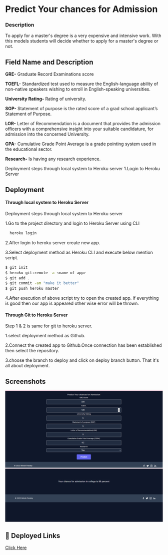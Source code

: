 
# Predict Your chances for Admission 

### Description
To apply for a master's degree is a very expensive and intensive work. With this models students will decide whether to apply for a master's degree or not.



## Field Name and Description

**GRE-** Graduate Record Examinations score

**TOEFL-** Standardized test used to measure the English-language ability of non-native speakers wishing to enroll in English-speaking universities.

**University Rating-** Rating of university.

**SOP-** Statement of purpose is the rated score of a grad school applicant’s Statement of Purpose.

**LOR-** Letter of Recommendation is a document that provides the admission officers with a comprehensive insight into your suitable candidature, for admission into the concerned University.

**GPA-** Cumulative Grade Point Average is a grade pointing system used in the educational sector.

**Research-** Is having any research experience.



Deployment steps through local system to Heroku server
1.Login to Heroku Server

## Deployment 
#### Through local system to Heroku Server

Deployment steps through local system to Heroku server

1.Go to the project directory and login to Heroku Server using CLI
```bash
  heroku login 
```

2.After login to heroku server create new app.

3.Select deployment method as Heroku CLI and execute below mention script.

```bash
$ git init
$ heroku git:remote -a <name of app>
$ git add .
$ git commit -am "make it better"
$ git push heroku master
```

4.After execution of above script try to open the created app.
if everything is good then our app is appeared other wise error will be thrown.

#### Through Git to Heroku Server

Step 1 & 2 is same for git to heroku server.

1.select deployment method as Github.

2.Connect the created app to Github.Once connection has been established then select the repository.

3.choose the branch to deploy and click on deploy branch button.
That it's all about deployment.





## Screenshots

![Input Page](https://github.com/niteshpandeyofficial/Admission-Prediction/blob/6a7e18de1c3d4d5f0685567ca322fbcfe5f60ad1/Main_Page.PNG?raw=true "Optional Title")
![Output Page](https://github.com/niteshpandeyofficial/Admission-Prediction/blob/f47bd6df1326e126d44eb4995dc0f1d6315f6a9a/predicted_page.PNG?raw=true "Optional Title")
## 🔗 Deployed Links
[Click Here](https://dashboard.heroku.com/apps/admission-prediction-demo)

